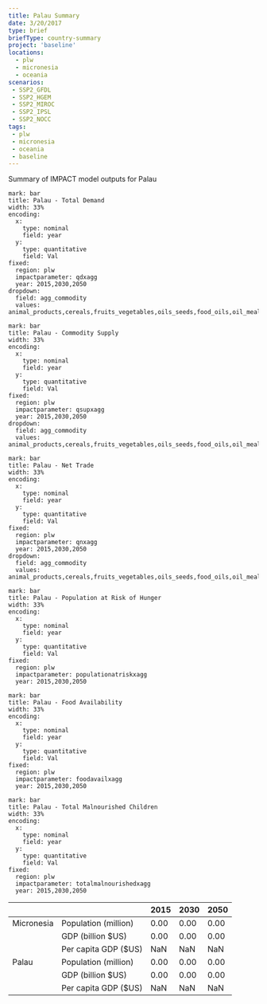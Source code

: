 ```yaml
---
title: Palau Summary
date: 3/20/2017
type: brief
briefType: country-summary
project: 'baseline'
locations:
  - plw
  - micronesia
  - oceania
scenarios:
 - SSP2_GFDL
 - SSP2_HGEM
 - SSP2_MIROC
 - SSP2_IPSL
 - SSP2_NOCC
tags:
 - plw
 - micronesia
 - oceania
 - baseline
---
```

Summary of IMPACT model outputs for Palau

```chart
mark: bar
title: Palau - Total Demand
width: 33%
encoding:
  x:
    type: nominal
    field: year
  y:
    type: quantitative
    field: Val
fixed:
  region: plw
  impactparameter: qdxagg
  year: 2015,2030,2050
dropdown:
  field: agg_commodity
  values: animal_products,cereals,fruits_vegetables,oils_seeds,food_oils,oil_meals,other,pulses,roots_tubers,sugar
```

```chart
mark: bar
title: Palau - Commodity Supply
width: 33%
encoding:
  x:
    type: nominal
    field: year
  y:
    type: quantitative
    field: Val
fixed:
  region: plw
  impactparameter: qsupxagg
  year: 2015,2030,2050
dropdown:
  field: agg_commodity
  values: animal_products,cereals,fruits_vegetables,oils_seeds,food_oils,oil_meals,other,pulses,roots_tubers,sugar
```

```chart
mark: bar
title: Palau - Net Trade
width: 33%
encoding:
  x:
    type: nominal
    field: year
  y:
    type: quantitative
    field: Val
fixed:
  region: plw
  impactparameter: qnxagg
  year: 2015,2030,2050
dropdown:
  field: agg_commodity
  values: animal_products,cereals,fruits_vegetables,oils_seeds,food_oils,oil_meals,other,pulses,roots_tubers,sugar
```

```chart
mark: bar
title: Palau - Population at Risk of Hunger
width: 33%
encoding:
  x:
    type: nominal
    field: year
  y:
    type: quantitative
    field: Val
fixed:
  region: plw
  impactparameter: populationatriskxagg
  year: 2015,2030,2050
```

```chart
mark: bar
title: Palau - Food Availability
width: 33%
encoding:
  x:
    type: nominal
    field: year
  y:
    type: quantitative
    field: Val
fixed:
  region: plw
  impactparameter: foodavailxagg
  year: 2015,2030,2050
```

```chart
mark: bar
title: Palau - Total Malnourished Children
width: 33%
encoding:
  x:
    type: nominal
    field: year
  y:
    type: quantitative
    field: Val
fixed:
  region: plw
  impactparameter: totalmalnourishedxagg
  year: 2015,2030,2050
```

|   |   | 2015 | 2030 | 2050 |
|---|---|---|---|---|
| Micronesia | Population (million) | 0.00 | 0.00 | 0.00 |
|  | GDP (billion $US) | 0.00 | 0.00 | 0.00 |
|  | Per capita GDP ($US) | NaN | NaN | NaN |
| Palau | Population (million) | 0.00 | 0.00 | 0.00 |
|  | GDP (billion $US) | 0.00 | 0.00 | 0.00 |
|  | Per capita GDP ($US) | NaN| NaN| NaN|